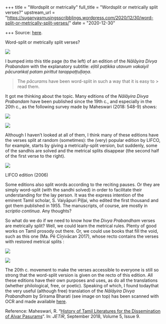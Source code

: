 +++
title = "Wordsplit or metrically"
full_title = "Wordsplit or metrically split verses?"
upstream_url = "https://suganyasmusingsscribblings.wordpress.com/2020/12/30/word-split-or-metrically-split-verses/"
date = "2020-12-30"

+++
Source: [here](https://suganyasmusingsscribblings.wordpress.com/2020/12/30/word-split-or-metrically-split-verses/).

Word-split or metrically split verses?

![](https://suganyasmusingsscribblings.files.wordpress.com/2020/12/screenshot-2020-12-29-at-11.25.53-am-1.png?w=415)

I bumped into this title page (to the left) of an edition of the *Nālāyira Divya Prabandam* with the explanatory subtitle: *eḷitil paṭikka utavum vakaiyil pācuraṅkaḷ patam pirittut tarappaṭṭuḷḷaṉa.*

> The *pācuram*s have been word-split in such a way that it is easy to > read them.

It got me thinking about the topic. Many editions of the *Nālāyira Divya Prabandam* have been published since the 19th c., and especially in the 20th c., as the following survey made by Maheswari (2018: 548-9) shows:

![](https://suganyasmusingsscribblings.files.wordpress.com/2020/12/screenshot-2020-12-30-at-8.26.10-am.png?w=1024)

![](https://suganyasmusingsscribblings.files.wordpress.com/2020/12/screenshot-2020-12-30-at-8.26.28-am.png?w=1024)

Although I haven’t looked at all of them, I think many of these editions have the verses split at random (sometimes): the (very) popular edition by LIFCO, for example, starts by giving a metrically-split version, but suddenly, some of the sandhis are solved and the metrical splits disappear (the second half of the first verse to the right).

![](https://suganyasmusingsscribblings.files.wordpress.com/2020/12/img_20201230_0926262.jpg?w=740)

LIFCO edition (2006)

Some editions also split words according to the reciting pauses. Or they are simply word-split (with the sandhi solved) in order to facilitate their understanding for the lay person. It was the express intention of the eminent Tamil scholar, S. Vaiyāpuri Piḷḷai, who edited the first thousand and got them published in 1955. The manuscripts, of course, are mostly in *scriptio continua*. Any thoughts?

So what do we do if we need to know how the *Divya Prabandham* verses are metrically split? Well, we could learn the metrical rules. Plenty of good works on Tamil prosody out there. Or, we could use books that fill the void, such as this one (Ma. Pē Cīṉivācan 2017), whose recto contains the verses with restored metrical splits :

![](https://suganyasmusingsscribblings.files.wordpress.com/2020/12/img_20201230_092543.jpg?w=768)

![](https://suganyasmusingsscribblings.files.wordpress.com/2020/12/img_20201230_0925242.jpg?w=1024)

The 20th c. movement to make the verses accessible to everyone is still so strong that the word-split version is given on the recto of this edition. All these editions have their own purposes and uses, as do all the translations (whether philological, free, or poetic). Speaking of which, I found todaythat the very useful (although free) translation of the *Nālāyira Divya Prabandham* by Srirama Bharati (see image on top) has been scanned with OCR and made available [here](https://archive.org/details/thesacredbookoffourthousand02ocrtxtlayernalayiradivyaprabandhamsriramabharati2000/mode/2up).

Reference: Maheswari, R. “[History of Tamil Literatures for the Dissemination of Alvar Pasurams](http://www.jetir.org/papers/JETIR1809875.pdf)“. In: *JETIR*, September 2018, Volume 5, Issue 9.
